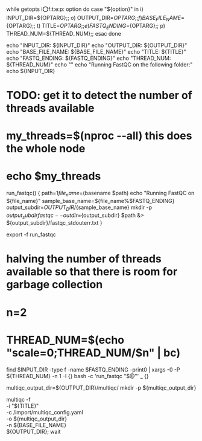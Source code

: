 while getopts i:o:f:t:e:p: option
do
 case "${option}"
 in
 i) INPUT_DIR=${OPTARG};;
 o) OUTPUT_DIR=${OPTARG};;
 f) BASE_FILE_NAME=${OPTARG};;
 t) TITLE=${OPTARG};;
 e) FASTQ_ENDING=${OPTARG};;
 p) THREAD_NUM=${THREAD_NUM};;
 esac
done

echo "INPUT_DIR: ${INPUT_DIR}"
echo "OUTPUT_DIR: ${OUTPUT_DIR}"
echo "BASE_FILE_NAME: ${BASE_FILE_NAME}"
echo "TITLE: ${TITLE}"
echo "FASTQ_ENDING: ${FASTQ_ENDING}"
echo "THREAD_NUM: ${THREAD_NUM}"
echo ""
echo "Running FastQC on the following folder:"
echo ${INPUT_DIR}

# TODO: get it to detect the number of threads available
# my_threads=$(nproc --all) this does the whole node
# echo $my_threads

run_fastqc() {
  path=$1
  file_name=$(basename $path)
  echo "Running FastQC on ${file_name}"
  sample_base_name=${file_name%$FASTQ_ENDING}
  output_subdir=${OUTPUT_DIR}/${sample_base_name}
  mkdir -p ${output_subdir}
  fastqc --outdir=${output_subdir} $path &> ${output_subdir}/fastqc_stdouterr.txt
}

export -f run_fastqc

# halving the number of threads available so that there is room for garbage collection
# n=2
# THREAD_NUM=$(echo "scale=0;THREAD_NUM/$n" | bc)

find $INPUT_DIR -type f -name $FASTQ_ENDING -print0 | xargs -0 -P ${THREAD_NUM} -n 1 -I {} bash -c 'run_fastqc "$@"' _ {}

multiqc_output_dir=${OUTPUT_DIR}/multiqc/
mkdir -p ${multiqc_output_dir}

multiqc -f \
  -i "${TITLE}" \
  -c /import/multiqc_config.yaml \
  -o ${multiqc_output_dir} \
  -n ${BASE_FILE_NAME} \
  ${OUTPUT_DIR}; wait
